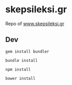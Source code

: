 # skepsileksi.gr
Repo of www.skepsileksi.gr


## Dev
`gem install bundler`

`bundle install`

`npm install`

`bower install`
